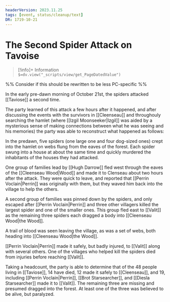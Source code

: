 ```yaml
---
headerVersion: 2023.11.25
tags: [event, status/cleanup/text]
DR: 1719-10-21
---
```

# The Second Spider Attack on Tavoise
>[!info]+ Information  
> `$=dv.view("_scripts/view/get_PageDatedValue")`

%% Consider if this should be rewritten to be less PC-specific %%

In the early pre-dawn morning of October 21st, the spiders attacked [[Taviose]] a second time. 

The party learned of this attack a few hours after it happened, and after discussing the events with the survivors in [[Cleenseau]] and throughouly searching the hamlet (where [[Izgil Moonseeker|Izgil]] was aided by a mysterious sense of making connections between what he was seeing and his memories) the party was able to reconstruct what happened as follows:

In the predawn, five spiders (one large one and four dog-sized ones) crept into the hamlet on webs flung from the eaves of the forest. Each spider swung into a house at about the same time and quickly murdered the inhabitants of the houses they had attacked.

One group of families lead by [[Hugh Darrow]] fled west through the eaves of the [[Cleenseau Wood|Wood]] and made it to Clenseau about two hours after the attack. They were quick to leave, and reported that [[Perrin Voclain|Perrin]] was originally with them, but they waved him back into the village to help the others.

A second group of families was pinned down by the spiders, and only escaped after [[Perrin Voclain|Perrin]] and three other villagers killed the largest spider and one of the smaller ones. This group fled east to [[Valit]] as the remaining three spiders each dragged a body into [[Cleenseau Wood|the Wood]]. 

A trail of blood was seen leaving the village, as was a set of webs, both heading into [[Cleenseau Wood|the Wood]]. 

[[Perrin Voclain|Perrin]] made it safely, but badly injured, to [[Valit]] along with several others. One of the villages who helped kill the spiders died from injuries before reaching [[Valit]]. 

Taking a headcount, the party is able to determine that of the 48 people living in [[Taviose]], 14 have died, 12 made it safely to [[Cleenseau]], and 19, including [[Perrin Voclain|Perrin]], [[Brot Starsearcher]], and [[Diesla Starsearcher]] made it to [[Valit]]. The remaining three are missing and presumed dragged into the forest. At least one of the three was believed to be alive, but paralyzed.